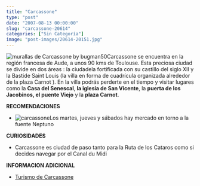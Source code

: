 ```yaml
---
title: "Carcassone"
type: "post"
date: "2007-08-13 00:00:00"
slug: "carcassone-20614"
categories: ["Sin Categoría"]
image: "post-images/20614-20151.jpg"
---
```


![murallas de Carcassone by bugman50](post-images/20614-20151.jpg "murallas de Carcassone by bugman50")Carcassone se encuentra en la región francesa de Aude, a unos 90 kms de Toulouse. Esta preciosa ciudad se divide en dos áreas : la ciudadela fortificada con su castillo del siglo XII y la Bastide Saint Louis (la villa en forma de cuadrícula organizada alrededor de la plaza Carnot ). En la villa podrás perderte en el tiempo y visitar lugares como la **Casa del Senescal**, **la iglesia de San Vicente**, la **puerta de los Jacobinos, el puente Viejo** y la **plaza Carnot**.

**RECOMENDACIONES**

- ![carcassone](post-images/20614-20150.jpg "carcassone")Los martes, jueves y sábados hay mercado en torno a la fuente Neptuno

**CURIOSIDADES**

- Carcassone es ciudad de paso tanto para la Ruta de los Cataros como si decides navegar por el Canal du Midi

**INFORMACION ADICIONAL**

- [Turismo de Carcassone ](http://www.carcassonne.org/carcassonne_sp.nsf/vueTitre/docpgeIntroVisiter)